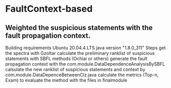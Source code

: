 # FaultContext-based
Weighted the suspicious statements with the fault propagation context. 
---------------------------------
 Building requirements
  Ubuntu 20.04.4 LTS
  java version "1.8.0_311"
 Steps 
 get the spectra with Gzoltar
 calculate the preliminary ranklist of suspicious statements with SBFL methods (Ochiai or others)
 generate the fault propagation context with the com.module.DataDependenceAnalysisBySBFL
 calsulate the new ranklist of suspicious statements and context by com.module.DataDepenceBetweenClz.java
 calculate the metrics (Top-n, Exam) to evaluate the method with the files in finalmodule

